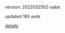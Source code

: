 version: 2022032502-aabe

updated 165 avds

[details](https://github.com/0x74f917491bfa7ebfa379/ali_avd_db/blob/master/change_log/2022/03/25/02/aabe.txt)